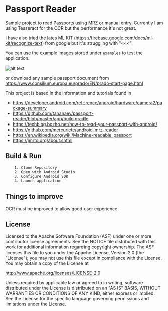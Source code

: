# Passport Reader

Sample project to read Passports using MRZ or manual entry. Currently I am using Tesseract for the OCR but the performance it's not great.

I have also tried the lates ML KIT (https://firebase.google.com/docs/ml-kit/recognize-text) from google but it's struggling with "<<<".

You can use the example images stored under `examples` to test the application.

![alt text](https://github.com/jllarraz/AndroidPassportReader/blob/master/examples/passport_ireland.jpg)

or download any sample passport document from https://www.consilium.europa.eu/prado/EN/prado-start-page.html

This project is based in the information and tutorials found in

- https://developer.android.com/reference/android/hardware/camera2/package-summary
- https://github.com/tananaev/passport-reader/blob/master/app/build.gradle
- https://techblog.bozho.net/how-to-read-your-passport-with-android/
- https://github.com/mercuriete/android-mrz-reader
- https://en.wikipedia.org/wiki/Machine-readable_passport
- https://jmrtd.org/about.shtml


## Build & Run

```
    1. Clone Repository
    2. Open with Android Studio
    3. Configure Android SDK
    4. Launch application
```

## Things to improve

OCR must be improved to allow good user experience

## License

Licensed to the Apache Software Foundation (ASF) under one or more contributor license agreements. See the NOTICE file distributed with this work for additional information regarding copyright ownership. The ASF licenses this file to you under the Apache License, Version 2.0 (the "License"); you may not use this file except in compliance with the License. You may obtain a copy of the License at

http://www.apache.org/licenses/LICENSE-2.0

Unless required by applicable law or agreed to in writing, software distributed under the License is distributed on an "AS IS" BASIS, WITHOUT WARRANTIES OR CONDITIONS OF ANY KIND, either express or implied. See the License for the specific language governing permissions and limitations under the License.

